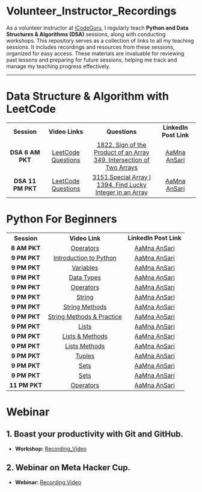 # Volunteer_Instructor_Recordings
As a volunteer instructor at [iCodeGuru](https://icode.guru/), I regularly teach **Python and Data Structures & Algorithms (DSA)** sessions, along with conducting workshops. This repository serves as a collection of links to all my teaching sessions. It includes recordings and resources from these sessions, organized for easy access. These materials are invaluable for reviewing past lessons and preparing for future sessions, helping me track and manage my teaching progress effectively.

--- 

# Data Structure & Algorithm with LeetCode

<table>
    <tbody>
     <tr>
      <th>Session</th>
      <th>Video Links </br></th>
     <th>Questions</th>
   <td align="center"><b>LinkedIn Post Link</b></td>
     </tr>  
        <tr>
    <td align="center"><b>DSA  6 AM PKT </td>
    <td align="center"><a href="https://www.facebook.com/iCodeguru/videos/992841545965466">LeetCode Questions</br></td>
        <td align="center"><a href="https://leetcode.com/problems/sign-of-the-product-of-an-array/">1822. Sign of the Product of an Array </br><a href="https://leetcode.com/problems/intersection-of-two-arrays/">349. Intersection of Two Arrays
</td>
      <td align="center"><a href="https://www.linkedin.com/posts/aamnansari_8am-pkt-python-for-absolute-beginners-week-activity-7202985269061496832-pL6n">AaMna AnSari</td>
  </tr>
        <tr>
    <td align="center"><b>DSA  11 PM PKT </td>
    <td align="center"><a href="https://web.facebook.com/watch/live/?ref=watch_permalink&v=1017785949899584">LeetCode Questions</br></td>
        <td align="center"><a href="https://leetcode.com/problems/special-array-i/">3151.Special Array I</br><a href="https://leetcode.com/problems/find-lucky-integer-in-an-array/">1394. Find Lucky Integer in an Array
</td>
      <td align="center"><a href="">AaMna AnSari</td>
  </tr>
      </table>
      </tbody>

        
# Python For Beginners 

<table>
    <tbody>
     <tr>
      <th>Session</th>
      <th>Video Link </br></th>
   <td align="center"><b>LinkedIn Post Link</b></td>
     </tr>  
        <tr>
    <td align="center"><b>8 AM PKT</td>
    <td align="center"><a href="https://www.facebook.com/iCodeguru/videos/992841545965466">Operators</br></td>
      <td align="center"><a href="https://www.linkedin.com/posts/aamnansari_8am-pkt-python-for-absolute-beginners-week-activity-7202985269061496832-pL6n">AaMna AnSari</td>
  </tr>
        <tr>
    <td align="center"><b>9 PM PKT</td>
    <td align="center"><a href="https://www.facebook.com/iCodeguru/videos/992841545965466">Introduction to Python</br></td>
      <td align="center"><a href="https://www.linkedin.com/posts/aamnansari_%3F%3F%3F%3F-%3F%3F%3F%3F%3F%3F%3F%3F%3F-i-have-some-activity-7204773401159176193-V-wm">AaMna AnSari</td>
  </tr>
          <tr>
    <td align="center"><b>9 PM PKT</td>
    <td align="center"><a href="https://www.facebook.com/iCodeguru/videos/1180336409788797">Variables</td>
      <td align="center"><a href="https://www.linkedin.com/posts/aamnansari_%3F%3F%3F%3F-%3F%3F-%3F%3F%3F%3F%3F-%3F%3F%3F-%3F%3F%3F%3F-activity-7212729249890238464-RlWJ">AaMna AnSari</td>
  </tr>
          <tr>
    <td align="center"><b>9 PM PKT</td>
    <td align="center"><a href="https://web.facebook.com/iCodeguru/videos/1191962478649652">Data Types</td>
      <td align="center"><a href="https://www.linkedin.com/posts/aamnansari_%3F%3F%3F%3F-%3F%3F-%3F%3F%3F%3F%3F-%3F%3F%3F-%3F%3F%3F%3F-activity-7212729249890238464-RlWJ">AaMna AnSari</td>
  </tr>
        <tr>
    <td align="center"><b>9 PM PKT</td>
    <td align="center"><a href="https://web.facebook.com/iCodeguru/videos/1904145980007933">Operators</td>
    <td align="center"><a href="https://www.linkedin.com/posts/aamnansari_%3F%3F%3F%3F-%3F%3F-%3F%3F%3F%3F%3F-%3F%3F%3F-%3F%3F%3F%3F-activity-7212729249890238464-RlWJ">AaMna AnSari</td>
      </tr>
    <td align="center"><b>9 PM PKT</td>
   <td align="center"><a href="https://www.facebook.com/iCodeguru/videos/1775807086161979">String</td>
      <td align="center"><a href="https://www.linkedin.com/posts/aamnansari_%3F%3F%3F-%3F%3F%3F%3F%3F%3F-%3F%3F%3F%3F%3F-%3F%3F-activity-7217552942512390146-OZAb">AaMna AnSari</td>
      </tr>
           <tr>
    <td align="center"><b>9 PM PKT</td>
    <td align="center"><a href="https://www.facebook.com/iCodeguru/videos/461826480131512">String Methods</td>
      <td align="center"><a href="https://www.linkedin.com/posts/aamnansari_%3F%3F%3F-%3F%3F%3F%3F%3F%3F-%3F%3F%3F%3F%3F-%3F%3F-activity-7217552942512390146-OZAb">AaMna AnSari</td>
      </tr>
           <tr>
    <td align="center"><b>9 PM PKT</td>
    <td align="center"><a href="https://www.facebook.com/iCodeguru/videos/877275894228680">String Methods & Practice</td>
      <td align="center"><a href="https://www.linkedin.com/posts/aamnansari_%3F%3F%3F-%3F%3F%3F%3F%3F%3F-%3F%3F%3F%3F%3F-%3F%3F-activity-7217552942512390146-OZAb">AaMna AnSari</td>
      </tr>
           <tr>
    <td align="center"><b>9 PM PKT</td>
    <td align="center"><a href="https://www.facebook.com/iCodeguru/videos/3649196008729358">Lists</td>
      <td align="center"><a href="https://www.linkedin.com/posts/aamnansari_%3F%3F%3F-%3F%3F%3F%3F%3F%3F-%3F%3F%3F%3F%3F-%3F%3F-activity-7217552942512390146-OZAb">AaMna AnSari</td>
      </tr>
           <tr>
    <td align="center"><b>9 PM PKT</td>
    <td align="center"><a href="https://www.facebook.com/iCodeguru/videos/1660046778092108">Lists & Methods</td>
      <td align="center"><a href="https://www.linkedin.com/posts/aamnansari_%3F%3F%3F-%3F%3F%3F%3F%3F%3F-%3F%3F%3F%3F%3F-%3F%3F-activity-7217552942512390146-OZAb">AaMna AnSari</td>
      </tr>
           <tr>
    <td align="center"><b>9 PM PKT</td>
    <td align="center"><a href="https://www.facebook.com/iCodeguru/videos/364525473051638">Lists Methods</td>
      <td align="center"><a href="https://www.linkedin.com/posts/aamnansari_%3F%3F%3F-%3F%3F%3F%3F%3F%3F-%3F%3F%3F%3F%3F-%3F%3F-activity-7217552942512390146-OZAb">AaMna AnSari</td>
      </tr>
                <tr>
    <td align="center"><b>9 PM PKT</td>
    <td align="center"><a href="https://web.facebook.com/iCodeguru/videos/1484589192419255">Tuples</td>
      <td align="center"><a href="https://www.linkedin.com/posts/aamnansari_%3F%3F%3F-%3F%3F%3F%3F%3F%3F-%3F%3F%3F%3F%3F-%3F%3F-activity-7217552942512390146-OZAb">AaMna AnSari</td>
      </tr>
           <tr>
    <td align="center"><b>9 PM PKT</td>
    <td align="center"><a href="https://www.facebook.com/watch/live/?ref=watch_permalink&v=816439003923146">Sets</td>
      <td align="center"><a href="https://www.linkedin.com/posts/aamnansari_%3F%3F%3F-%3F%3F%3F%3F%3F%3F-%3F%3F%3F%3F%3F-%3F%3F-activity-7217552942512390146-OZAb">AaMna AnSari</td>
      </tr>
          <tr>
    <td align="center"><b>9 PM PKT</td>
     <td align="center"><a href="https://web.facebook.com/watch/live/?ref=watch_permalink&v=1495253251379730">Sets</td>
      <td align="center"><a href="https://www.linkedin.com/posts/aamnansari_%3F%3F%3F-%3F%3F%3F%3F%3F%3F-%3F%3F%3F%3F%3F-%3F%3F-activity-7217552942512390146-OZAb">AaMna AnSari</td>
      </tr>
          <tr>
    <td align="center"><b>11 PM PKT</td>
     <td align="center"><a href="https://web.facebook.com/watch/live/?ref=watch_permalink&v=1114544893430928">Operators</td>
      <td align="center"><a href="https://www.linkedin.com/posts/aamnansari_%F0%9D%97%A1%F0%9D%97%B2%F0%9D%98%84-%F0%9D%97%A3%F0%9D%98%86%F0%9D%98%81%F0%9D%97%B5%F0%9D%97%BC%F0%9D%97%BB-%F0%9D%97%96%F0%9D%97%BC%F0%9D%98%82%F0%9D%97%BF%F0%9D%98%80%F0%9D%97%B2-%F0%9D%97%9F%F0%9D%97%AE%F0%9D%98%82%F0%9D%97%BB-activity-7236013531723120640-SMA5">AaMna AnSari</td>
      </tr>
      </table>
      <tbody>
      
      
# Webinar 

## 1. Boast your productivity with Git and GitHub.
- **Workshop:** [Recording_Video](https://web.facebook.com/iCodeguru/videos/1052692669896582)

## 2. Webinar on Meta Hacker Cup.
- **Webinar:**  [Recording Video]()
